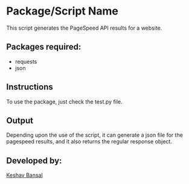 # Package/Script Name

This script generates the PageSpeed API results for a website.

## Packages required:

- requests
- json

## Instructions

To use the package, just check the test.py file.

## Output

Depending upon the use of the script, it can generate a json file for the pagespeed results, and 
it also returns the regular response object.

## Developed by:

[Keshav Bansal](https://github.com/keshavbansal015)

